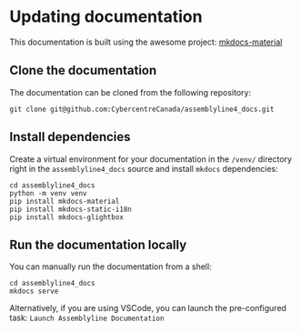# Updating documentation

This documentation is built using the awesome project: [mkdocs-material](https://squidfunk.github.io/mkdocs-material/)

## Clone the documentation

The documentation can be cloned from the following repository:
```
git clone git@github.com:CybercentreCanada/assemblyline4_docs.git
```

## Install dependencies

Create a virtual environment for your documentation in the `/venv/` directory right in the `assemblyline4_docs` source and install `mkdocs` dependencies:

```shell
cd assemblyline4_docs
python -m venv venv
pip install mkdocs-material
pip install mkdocs-static-i18n
pip install mkdocs-glightbox
```

## Run the documentation locally

You can manually run the documentation from a shell:
```shell
cd assemblyline4_docs
mkdocs serve
```

Alternatively, if you are using VSCode, you can launch the pre-configured task: `Launch Assemblyline Documentation`
